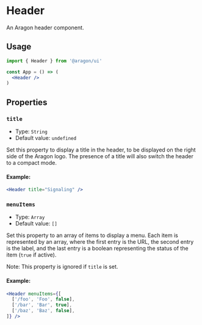 # Header

An Aragon header component.

## Usage

```jsx
import { Header } from '@aragon/ui'

const App = () => (
  <Header />
)
```

## Properties

### `title`

- Type: `String`
- Default value: `undefined`

Set this property to display a title in the header, to be displayed on the
right side of the Aragon logo. The presence of a title will also switch the
header to a compact mode.

#### Example:

```jsx
<Header title="Signaling" />
```

### `menuItems`

- Type: `Array`
- Default value: `[]`

Set this property to an array of items to display a menu. Each item is
represented by an array, where the first entry is the URL, the second entry is
the label, and the last entry is a boolean representing the status of the item
(`true` if active).

Note: This property is ignored if `title` is set.

#### Example:

```jsx
<Header menuItems={[
  ['/foo', 'Foo', false],
  ['/bar', 'Bar', true],
  ['/baz', 'Baz', false],
]} />
```
